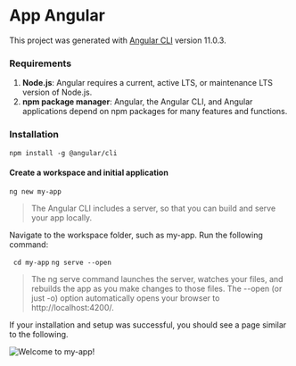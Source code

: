# App Angular

This project was generated with [Angular CLI](https://github.com/angular/angular-cli) version 11.0.3.

### Requirements
1. **Node.js**: Angular requires a current, active LTS, or maintenance LTS version of Node.js.
2. **npm package manager**: Angular, the Angular CLI, and Angular applications depend on npm packages for many features and functions.

### Installation

` npm install -g @angular/cli `

#### Create a workspace and initial application

` ng new my-app `

> The Angular CLI includes a server, so that you can build and serve your app locally.

Navigate to the workspace folder, such as my-app. Run the following command:

` cd my-app`
` ng serve --open `

> The ng serve command launches the server, watches your files, and rebuilds the app as you make changes to those files.
The --open (or just -o) option automatically opens your browser to http://localhost:4200/.

If your installation and setup was successful, you should see a page similar to the following.

![Welcome to my-app!](https://angular.io/generated/images/guide/setup-local/app-works.png "Welcome to my-app!")